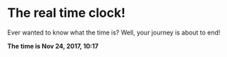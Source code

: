 # The real time clock!

Ever wanted to know what the time is? Well, your journey is about to end!

**The time is Nov 24, 2017, 10:17**